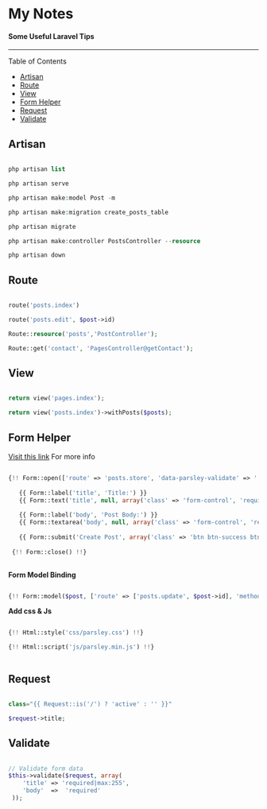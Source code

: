 # My Notes
#### Some Useful Laravel Tips

---

Table of Contents

* [Artisan](#artisan)
* [Route](#route)
* [View](#view)
* [Form Helper](#form-helper)
* [Request](#request)
* [Validate](#validate)



## Artisan

```php

php artisan list

php artisan serve

php artisan make:model Post -m

php artisan make:migration create_posts_table

php artisan migrate

php artisan make:controller PostsController --resource

php artisan down

```


## Route

```php

route('posts.index')

route('posts.edit', $post->id)

Route::resource('posts','PostController');

Route::get('contact', 'PagesController@getContact');

```

## View

```php

return view('pages.index');

return view('posts.index')->withPosts($posts);

```

## Form Helper

[Visit this link](https://laravelcollective.com/) For more info

```php

{!! Form::open(['route' => 'posts.store', 'data-parsley-validate' => '']) !!}
      
   {{ Form::label('title', 'Title:') }}
   {{ Form::text('title', null, array('class' => 'form-control', 'required' => '', 'maxlength' => '255')) }}
      
   {{ Form::label('body', 'Post Body:') }}
   {{ Form::textarea('body', null, array('class' => 'form-control', 'required' => '')) }}
      
   {{ Form::submit('Create Post', array('class' => 'btn btn-success btn-lg btn-block', 'style' => 'margin-top: 20px;'))}}
    
 {!! Form::close() !!}
 
```

**Form Model Binding**

```php

{!! Form::model($post, ['route' => ['posts.update', $post->id], 'method' => 'PUT', 'data-parsley-validate' => '']) !!}

```

**Add css & Js**

```php

{!! Html::style('css/parsley.css') !!}

{!! Html::script('js/parsley.min.js') !!}



```

## Request

```php

class="{{ Request::is('/') ? 'active' : '' }}"

$request->title;

```

## Validate

```php

// Validate form data
$this->validate($request, array(
    'title' => 'required|max:255',
    'body'  =>  'required'
 ));

```
